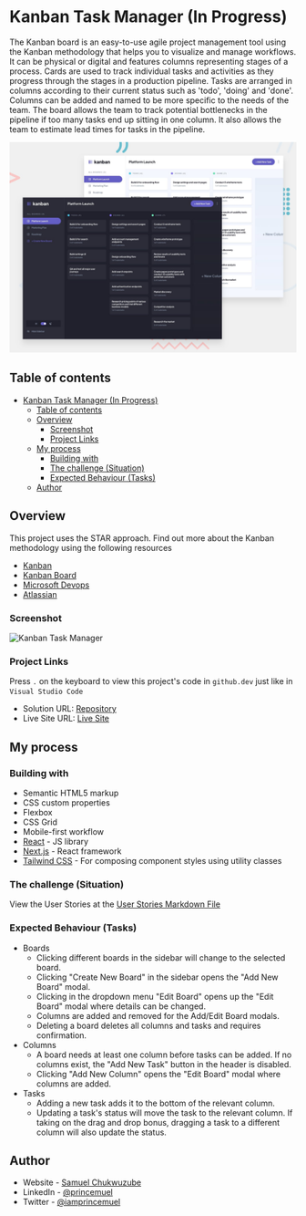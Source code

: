 # Kanban Task Manager (In Progress)

The Kanban board is an easy-to-use agile project management tool using the Kanban methodology that helps you to visualize and manage workflows. It can be physical or digital and features columns representing stages of a process. Cards are used to track individual tasks and activities as they progress through the stages in a production pipeline. Tasks are arranged in columns according to their current status such as 'todo', 'doing' and 'done'. Columns can be added and named to be more specific to the needs of the team. The board allows the team to track potential bottlenecks in the pipeline if too many tasks end up sitting in one column. It also allows the team to estimate lead times for tasks in the pipeline.

![Design preview](./preview.jpg)

## Table of contents

- [Kanban Task Manager (In Progress)](#kanban-task-manager-in-progress)
  - [Table of contents](#table-of-contents)
  - [Overview](#overview)
    - [Screenshot](#screenshot)
    - [Project Links](#project-links)
  - [My process](#my-process)
    - [Building with](#building-with)
    - [The challenge (Situation)](#the-challenge-situation)
    - [Expected Behaviour (Tasks)](#expected-behaviour-tasks)
  - [Author](#author)

## Overview

This project uses the STAR approach. Find out more about the Kanban methodology using the following resources

- [Kanban](<https://en.wikipedia.org/wiki/Kanban_(development)>)
- [Kanban Board](https://en.wikipedia.org/wiki/Kanban_board)
- [Microsoft Devops](https://learn.microsoft.com/en-us/devops/plan/what-is-kanban)
- [Atlassian](https://www.youtube.com/watch?v=iVaFVa7HYj4)

### Screenshot

![Kanban Task Manager](./screenshot.jpg)

### Project Links

Press `.` on the keyboard to view this project's code in `github.dev` just like in `Visual Studio Code`

- Solution URL: [Repository](https://github.com/princemuel/kanban-task-manager)
- Live Site URL: [Live Site](https://kanban-tm.vercel.app/)

## My process

### Building with

- Semantic HTML5 markup
- CSS custom properties
- Flexbox
- CSS Grid
- Mobile-first workflow
- [React](https://reactjs.org/) - JS library
- [Next.js](https://nextjs.org/) - React framework
- [Tailwind CSS](https://tailwindcss.com/docs) - For composing component styles using utility classes

### The challenge (Situation)

View the User Stories at the [User Stories Markdown File](./user-stories.md)

### Expected Behaviour (Tasks)

- Boards
  - Clicking different boards in the sidebar will change to the selected board.
  - Clicking "Create New Board" in the sidebar opens the "Add New Board" modal.
  - Clicking in the dropdown menu "Edit Board" opens up the "Edit Board" modal where details can be changed.
  - Columns are added and removed for the Add/Edit Board modals.
  - Deleting a board deletes all columns and tasks and requires confirmation.
- Columns
  - A board needs at least one column before tasks can be added. If no columns exist, the "Add New Task" button in the header is disabled.
  - Clicking "Add New Column" opens the "Edit Board" modal where columns are added.
- Tasks
  - Adding a new task adds it to the bottom of the relevant column.
  - Updating a task's status will move the task to the relevant column. If taking on the drag and drop bonus, dragging a task to a different column will also update the status.

## Author

- Website - [Samuel Chukwuzube](https://princemuel.vercel.app/)
- LinkedIn - [@princemuel](https://linkedin.com/in/princemuel/)
- Twitter - [@iamprincemuel](https://twitter.com/iamprincemuel)
